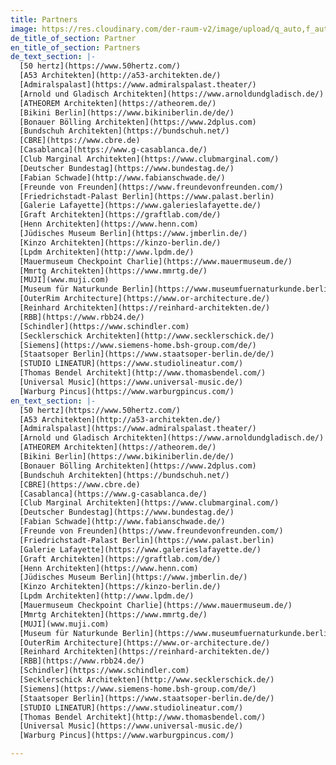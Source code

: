 ```yaml
---
title: Partners
image: https://res.cloudinary.com/der-raum-v2/image/upload/q_auto,f_auto,dpr_auto/v1617288436/Architekturpartner-Tischlerei-Schreinerei_qldwyo.jpg
de_title_of_section: Partner
en_title_of_section: Partners
de_text_section: |-
  [50 hertz](https://www.50hertz.com/)
  [A53 Architekten](http://a53-architekten.de/)
  [Admiralspalast](https://www.admiralspalast.theater/)
  [Arnold und Gladisch Architekten](https://www.arnoldundgladisch.de/)
  [ATHEOREM Architekten](https://atheorem.de/)
  [Bikini Berlin](https://www.bikiniberlin.de/de/)
  [Bonauer Bölling Architekten](https://www.2dplus.com)
  [Bundschuh Architekten](https://bundschuh.net/)
  [CBRE](https://www.cbre.de)
  [Casablanca](https://www.g-casablanca.de/)
  [Club Marginal Architekten](https://www.clubmarginal.com/)
  [Deutscher Bundestag](https://www.bundestag.de/)
  [Fabian Schwade](http://www.fabianschwade.de/)
  [Freunde von Freunden](https://www.freundevonfreunden.com/)
  [Friedrichstadt-Palast Berlin](https://www.palast.berlin)
  [Galerie Lafayette](https://www.galerieslafayette.de/)
  [Graft Architekten](https://graftlab.com/de/)
  [Henn Architekten](https://www.henn.com)
  [Jüdisches Museum Berlin](https://www.jmberlin.de/)
  [Kinzo Architekten](https://kinzo-berlin.de/)
  [Lpdm Architekten](http://www.lpdm.de/)
  [Mauermuseum Checkpoint Charlie](https://www.mauermuseum.de/)
  [Mmrtg Architekten](https://www.mmrtg.de/)
  [MUJI](www.muji.com)
  [Museum für Naturkunde Berlin](https://www.museumfuernaturkunde.berlin/)
  [OuterRim Architecture](https://www.or-architecture.de/)
  [Reinhard Architekten](https://reinhard-architekten.de/)
  [RBB](https://www.rbb24.de/)
  [Schindler](https://www.schindler.com)
  [Secklerschick Architekten](http://www.secklerschick.de/)
  [Siemens](https://www.siemens-home.bsh-group.com/de/)
  [Staatsoper Berlin](https://www.staatsoper-berlin.de/de/)
  [STUDIO LINEATUR](https://www.studiolineatur.com/)
  [Thomas Bendel Architekt](http://www.thomasbendel.com/)
  [Universal Music](https://www.universal-music.de/)
  [Warburg Pincus](https://www.warburgpincus.com/)
en_text_section: |-
  [50 hertz](https://www.50hertz.com/)
  [A53 Architekten](http://a53-architekten.de/)
  [Admiralspalast](https://www.admiralspalast.theater/)
  [Arnold und Gladisch Architekten](https://www.arnoldundgladisch.de/)
  [ATHEOREM Architekten](https://atheorem.de/)
  [Bikini Berlin](https://www.bikiniberlin.de/de/)
  [Bonauer Bölling Architekten](https://www.2dplus.com)
  [Bundschuh Architekten](https://bundschuh.net/)
  [CBRE](https://www.cbre.de)
  [Casablanca](https://www.g-casablanca.de/)
  [Club Marginal Architekten](https://www.clubmarginal.com/)
  [Deutscher Bundestag](https://www.bundestag.de/)
  [Fabian Schwade](http://www.fabianschwade.de/)
  [Freunde von Freunden](https://www.freundevonfreunden.com/)
  [Friedrichstadt-Palast Berlin](https://www.palast.berlin)
  [Galerie Lafayette](https://www.galerieslafayette.de/)
  [Graft Architekten](https://graftlab.com/de/)
  [Henn Architekten](https://www.henn.com)
  [Jüdisches Museum Berlin](https://www.jmberlin.de/)
  [Kinzo Architekten](https://kinzo-berlin.de/)
  [Lpdm Architekten](http://www.lpdm.de/)
  [Mauermuseum Checkpoint Charlie](https://www.mauermuseum.de/)
  [Mmrtg Architekten](https://www.mmrtg.de/)
  [MUJI](www.muji.com)
  [Museum für Naturkunde Berlin](https://www.museumfuernaturkunde.berlin/)
  [OuterRim Architecture](https://www.or-architecture.de/)
  [Reinhard Architekten](https://reinhard-architekten.de/)
  [RBB](https://www.rbb24.de/)
  [Schindler](https://www.schindler.com)
  [Secklerschick Architekten](http://www.secklerschick.de/)
  [Siemens](https://www.siemens-home.bsh-group.com/de/)
  [Staatsoper Berlin](https://www.staatsoper-berlin.de/de/)
  [STUDIO LINEATUR](https://www.studiolineatur.com/)
  [Thomas Bendel Architekt](http://www.thomasbendel.com/)
  [Universal Music](https://www.universal-music.de/)
  [Warburg Pincus](https://www.warburgpincus.com/)

---
```


